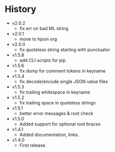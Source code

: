 # History

- v2.0.2
  - fix err on bad ML string
- v2.0.1
  - move to hjson org
- v2.0.0
  - fix quoteless string starting with punctuator
- v1.5.8
  - add CLI scripts for pip
- v1.5.6
  - fix dump for comment tokens in keyname
- v1.5.4
  - fix decode/encode single JSON value files
- v1.5.3
  - fix trailing whitespace in keyname
- v1.5.2
  - fix trailing space in quoteless strings
- v1.5.1
  - better error messages & root check
- v1.5.0
  - Added support for optional root braces
- v1.4.1
  - Added documentation, links.
- v1.4.0
  - First release.
